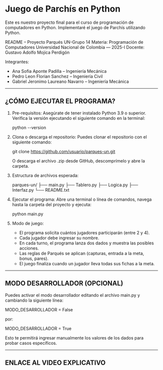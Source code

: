 # Juego de Parchís en Python 

Este es nuestro proyecto final para el curso de programación de computadores en Python.
Implementaré el juego de Parchís utilizando Python.

README – Proyecto Parqués UN-Grupo 14
Materia: Programación de Computadores
Universidad Nacional de Colombia — 2025-I
Docente: Gustavo Adolfo Mojica Perdigón

Integrantes:
- Ana Sofia Aponte Padilla – Ingeniería Mecánica
- Pedro Leon Florian Sanchez – Ingeniería Civil 
- Gabriel Jeronimo Laureano Navarro – Ingeniería Mecánica 

----------------------------------------
¿CÓMO EJECUTAR EL PROGRAMA?
----------------------------------------

1. Pre-requisitos:
   Asegúrate de tener instalado Python 3.9 o superior.
   Verifica la versión ejecutando el siguiente comando en la terminal:

   python --version

2. Clona o descarga el repositorio:
   Puedes clonar el repositorio con el siguiente comando:

   git clone https://github.com/usuario/parques-un.git

   O descarga el archivo .zip desde GitHub, descomprímelo y abre la carpeta.

3. Estructura de archivos esperada:

   parques-un/
   ├── main.py
   ├── Tablero.py
   ├── Logica.py
   ├── Interfaz.py
   └── README.txt

4. Ejecutar el programa:
   Abre una terminal o línea de comandos, navega hasta la carpeta del proyecto y ejecuta:

   python main.py

5. Modo de juego:
   - El programa solicita cuántos jugadores participarán (entre 2 y 4).
   - Cada jugador debe ingresar su nombre.
   - En cada turno, el programa lanza dos dados y muestra las posibles acciones.
   - Las reglas de Parqués se aplican (capturas, entrada a la meta, bonus, pares).
   - El juego finaliza cuando un jugador lleva todas sus fichas a la meta.

----------------------------------------
MODO DESARROLLADOR (OPCIONAL)
----------------------------------------

Puedes activar el modo desarrollador editando el archivo main.py
y cambiando la siguiente línea:

MODO_DESARROLLADOR = False

por:

MODO_DESARROLLADOR = True

Esto te permitirá ingresar manualmente los valores de los dados para probar casos específicos.

----------------------------------------
ENLACE AL VIDEO EXPLICATIVO
----------------------------------------


